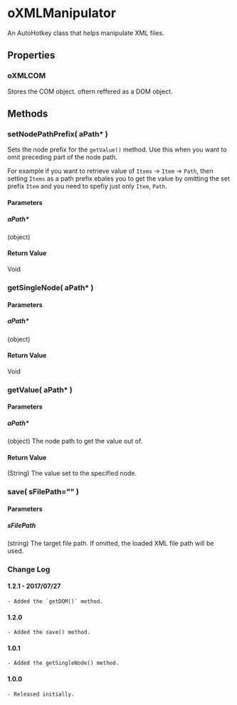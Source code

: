 # oXMLManipulator
An AutoHotkey class that helps manipulate XML files.

## Properties

### oXMLCOM
Stores the COM object. oftern reffered as a DOM object.

## Methods
### setNodePathPrefix( aPath* )
Sets the node prefix for the `getValue()` method. Use this when you want to omit preceding part of the node path.

For example if you want to retrieve value of `Items` -> `Item` -> `Path`, then setting `Items` as a path prefix ebales you to get the value by omitting the set prefix `Item` and you need to spefiy just only `Item`, `Path`.
#### Parameters
##### aPath*
(object)
#### Return Value
Void

### getSingleNode( aPath* ) 
#### Parameters
##### aPath*
(object)
#### Return Value
Void

### getValue( aPath* )
#### Parameters
##### aPath*
(object) The node path to get the value out of.
#### Return Value
(String) The value set to the specified node.

### save( sFilePath="" )
#### Parameters
##### sFilePath
(string) The target file path. If omitted, the loaded XML file path will be used.

### Change Log
#### 1.2.1 - 2017/07/27
    - Added the `getDOM()` method.
#### 1.2.0
    - Added the save() method.
#### 1.0.1
    - Added the getSingleNode() method.
#### 1.0.0
    - Released initially.